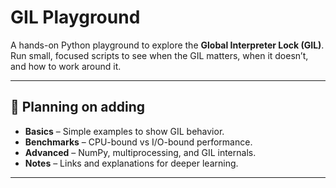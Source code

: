 # GIL Playground

A hands-on Python playground to explore the **Global Interpreter Lock (GIL)**.  
Run small, focused scripts to see when the GIL matters, when it doesn’t, and how to work around it.

---

## 📌 Planning on adding

- **Basics** – Simple examples to show GIL behavior.
- **Benchmarks** – CPU-bound vs I/O-bound performance.
- **Advanced** – NumPy, multiprocessing, and GIL internals.
- **Notes** – Links and explanations for deeper learning.

---
